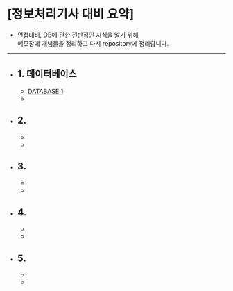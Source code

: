 # [정보처리기사 대비 요약]

+ 면접대비, DB에 관한 전반적인 지식을 알기 위해<br>
메모장에 개념들을 정리하고 다시 repository에 정리합니다.

***

<ul>
  <li><h2>1. 데이터베이스</h2>
    <ul>
      <li><a href="https://github.com/yeongyeonkim/Engineer-Information-Processing/blob/master/DATABASE/DATABASE1.md">DATABASE 1</a>  </li>
      <li></li>
    </ul>
  </li>
    <li><h2>2. </h2>
      <ul>
        <li></li>
       <li></li>
    </ul>
  </li>
    <li><h2>3. </h2>
    <ul>
      <li></li>
      <li></li>
    </ul>
  </li>
    <li><h2>4. </h2>
    <ul>
      <li></li>
      <li></li>
    </ul>
  </li>
    <li><h2>5. </h2>
    <ul>
      <li></li>
      <li></li>
    </ul>
  </li>
  
</ul>
